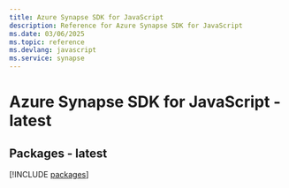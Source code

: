 ```yaml
---
title: Azure Synapse SDK for JavaScript
description: Reference for Azure Synapse SDK for JavaScript
ms.date: 03/06/2025
ms.topic: reference
ms.devlang: javascript
ms.service: synapse
---
```

# Azure Synapse SDK for JavaScript - latest
## Packages - latest
[!INCLUDE [packages](synapse-index.md)]